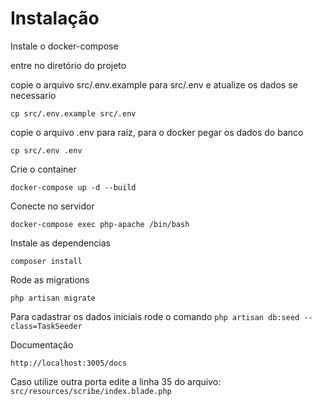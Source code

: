 # Instalação

Instale o docker-compose

entre no diretório do projeto

copie o arquivo src/.env.example para src/.env e atualize os dados se necessario

``cp src/.env.example src/.env``

copie o arquivo .env para raiz, para o docker pegar os dados do banco

``cp src/.env .env``

Crie o container

``docker-compose up -d --build``

Conecte no servidor 

``docker-compose exec php-apache /bin/bash``

Instale as dependencias

``composer install``

Rode as migrations

``php artisan migrate``

Para cadastrar os dados iniciais rode o comando
``php artisan db:seed --class=TaskSeeder``

Documentação

``http://localhost:3005/docs``

Caso utilize outra porta edite a linha 35 do arquivo:
``src/resources/scribe/index.blade.php``



